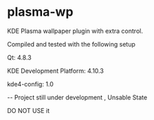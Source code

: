 plasma-wp
=========

KDE Plasma wallpaper plugin with extra control. 

Compiled and tested with the following setup

Qt: 4.8.3

KDE Development Platform: 4.10.3

kde4-config: 1.0


-- Project still under development , Unsable State 

DO NOT USE it 


